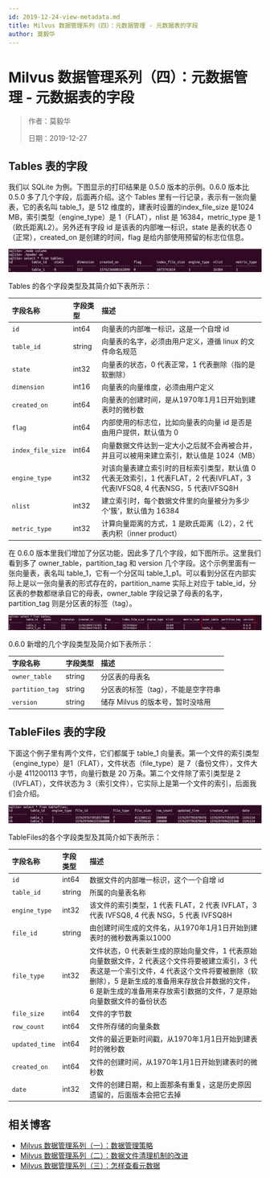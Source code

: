 ```yaml
---
id: 2019-12-24-view-metadata.md
title: Milvus 数据管理系列（四）：元数据管理 - 元数据表的字段
author: 莫毅华
---
```


# Milvus 数据管理系列（四）：元数据管理 - 元数据表的字段

> 作者：莫毅华
>
> 日期：2019-12-27

## Tables 表的字段

我们以 SQLite 为例。下图显示的打印结果是 0.5.0 版本的示例。0.6.0 版本比 0.5.0 多了几个字段，后面再介绍。这个 Tables 里有一行记录，表示有一张向量表，它的表名叫 table_1，是 512 维度的，建表时设置的index_file_size 是1024 MB，索引类型（engine_type）是 1（FLAT），nlist 是 16384，metric_type 是 1（欧氏距离L2）。另外还有字段 id 是该表的内部唯一标识，state 是表的状态 0（正常），created_on 是创建的时间，flag 是给内部使用预留的标志位信息。

![tables](https://raw.githubusercontent.com/milvus-io/community/master/blog/assets/metadata/tables.png)

Tables 的各个字段类型及其简介如下表所示：

| 字段名称          | 字段类型 | 描述                                                         |
| :---------------- | :------- | :----------------------------------------------------------- |
| `id`              | int64    | 向量表的内部唯一标识，这是一个自增 id                        |
| `table_id`        | string   | 向量表的名字，必须由用户定义，遵循 linux 的文件命名规范      |
| `state`           | int32    | 向量表的状态，0 代表正常，1 代表删除（指的是软删除）         |
| `dimension`       | int16    | 向量表的向量维度，必须由用户定义                             |
| `created_on`      | int64    | 向量表的创建时间，是从1970年1月1日开始到建表时的微秒数       |
| `flag`            | int64    | 内部使用的标志位，比如向量表的向量 id 是否是由用户提供，默认值为 0 |
| `index_file_size` | int64    | 向量数据文件达到一定大小之后就不会再被合并，并且可以被用来建立索引，默认值是 1024（MB） |
| `engine_type`     | int32    | 对该向量表建立索引时的目标索引类型，默认值 0 代表无效索引，1 代表FLAT，2 代表IVFLAT，3 代表IVFSQ8, 4 代表NSG，5 代表IVFSQ8H |
| `nlist`           | int32    | 建立索引时，每个数据文件里的向量被分为多少个’簇‘，默认值为 16384 |
| `metric_type`     | int32    | 计算向量距离的方式，1 是欧氏距离（L2），2 代表内积（inner product） |

在 0.6.0 版本里我们增加了分区功能，因此多了几个字段，如下图所示。这里我们看到多了 owner_table，partition_tag 和 version 几个字段。这个示例里面有一张向量表，表名叫 table_1，它有一个分区叫 table_1_p1。可以看到分区在内部实际上是以一张向量表的形式存在的，partition_name 实际上对应于 table_id，分区表的参数都继承自它的母表，owner_table 字段记录了母表的名字，partition_tag 则是分区表的标签（tag）。

![tables_new](https://raw.githubusercontent.com/milvus-io/community/master/blog/assets/metadata/tables_new.png)

0.6.0 新增的几个字段类型及简介如下表所示：

| 字段名称        | 字段类型 | 描述                                |
| :-------------- | :------- | :---------------------------------- |
| `owner_table`   | string   | 分区表的母表名                      |
| `partition_tag` | string   | 分区表的标签（tag），不能是空字符串 |
| `version`       | string   | 储存 Milvus 的版本号，暂时没啥用    |

## TableFiles 表的字段

下面这个例子里有两个文件，它们都属于 table_1 向量表。第一个文件的索引类型（engine_type）是1（FLAT），文件状态（file_type）是 7（备份文件），文件大小是 411200113 字节，向量行数是 20 万条。第二个文件除了索引类型是 2（IVFLAT），文件状态为 3（索引文件），它实际上是第一个文件的索引，后面我们会介绍。

![tablefiles](https://raw.githubusercontent.com/milvus-io/community/master/blog/assets/metadata/tablefiles.png)

TableFiles的各个字段类型及其简介如下表所示：

| 字段名称       | 字段类型 | 描述                                                         |
| :------------- | :------- | :----------------------------------------------------------- |
| `id`           | int64    | 数据文件的内部唯一标识，这个一个自增 id                      |
| `table_id`     | string   | 所属的向量表名称                                             |
| `engine_type`  | int32    | 该文件的索引类型，1 代表 FLAT，2 代表 IVFLAT，3 代表 IVFSQ8, 4 代表 NSG，5 代表 IVFSQ8H |
| `file_id`      | string   | 由创建时间生成的文件名，从1970年1月1日开始到建表时的微秒数再乘以1000 |
| `file_type`    | int32    | 文件状态，0 代表新生成的原始向量文件，1 代表原始向量数据文件，2 代表这个文件将要被建立索引，3 代表这是一个索引文件，4 代表这个文件将要被删除（软删除），5 是新生成的准备用来存放合并数据的文件， 6 是新生成的准备用来存放索引数据的文件，7 是原始向量数据文件的备份状态 |
| `file_size`    | int64    | 文件的字节数                                                 |
| `row_count`    | int64    | 文件所存储的向量条数                                         |
| `updated_time` | int64    | 文件的最近更新时间戳，从1970年1月1日开始到建表时的微秒数     |
| `created_on`   | int64    | 文件的创建时间，从1970年1月1日开始到建表时的微秒数           |
| `date`         | int32    | 文件的创建日期，和上面那条有重复，这是历史原因遗留的，后面版本会把它去掉 |

## 相关博客

- [Milvus 数据管理系列（一）：数据管理策略](2019-11-08-data-management.md)
- [Milvus 数据管理系列（二）：数据文件清理机制的改进](2019-12-24-datafile-cleanup.md)
- [Milvus 数据管理系列（三）：怎样查看元数据](2019-12-24-view-metadata.md)

